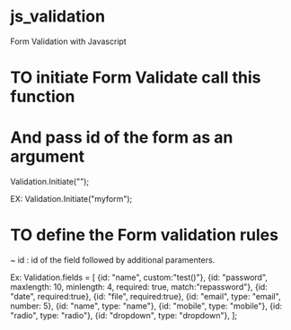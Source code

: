 # js_validation
Form Validation with Javascript

# TO initiate Form Validate call this function
# And pass id of the form as an argument

  Validation.Initiate("<id of the form>");
  
  EX:  Validation.Initiate("myform");

# TO define the Form validation rules

~ id : id of the field followed by additional paramenters.

Ex:
Validation.fields = [
        {id: "name", custom:"test()"},
        {id: "password", maxlength: 10, minlength: 4, required: true, match:"repassword"},
        {id: "date", required:true},
        {id: "file", required:true},
        {id: "email", type: "email", number: 5},
        {id: "name", type: "name"},
        {id: "mobile", type: "mobile"},
        {id: "radio", type: "radio"},
        {id: "dropdown", type: "dropdown"},
    ];
